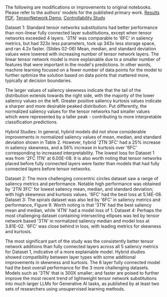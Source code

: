 The following are modifications or improvements to original notebooks. Please refer to the authors' models for the published primary work. [Results PDF](https://drive.google.com/file/d/1GfCY0MbQl72gwRCz4d33jXkY3czvvyv7/view?usp=sharing), [TensorNetwork Demo](https://github.com/google/TensorNetwork/blob/master/colabs/Tensor_Networks_in_Neural_Networks.ipynb), [Controllability Study](https://github.com/kevinkawchak/Medical-Quantum-Machine-Learning/tree/main/Code/Tensor%20Network%20vs%20FC%20Controllability)

Dataset 1: Standard tensor networks substitutions had better performance than non-linear fully connected layer substitutions, except when tensor networks exceeded 4 layers. '3TN' was comparable to '6FC' in saliency metrics, but had 323x less parameters, took up 343x less storage space, and ran 4.2x faster. (Slides 02-06) Mean, median, and standard deviation values were lowered with increasing number of tensor network layers. The linear tensor network model is more explainable due to a smaller number of features that were important in the model's predictions. In other words, machine learning focused on a fewer number of data points for the model to further optimize the solution based on data points that mattered more, typically at decision boundaries.

The larger values of saliency skewness indicate that the tail of the distribution extends towards the right side, with the majority of the lower saliency values on the left. Greater positive saliency kurtosis values indicate a sharper and more desirable peaked distribution. Put differently, the normalized saliency values for the tensor networks had smaller values which were represented by a taller peak - contributing to more interpretable classification predictions.

Hybrid Studies: In general, hybrid models did not show considerable improvements in normalized saliency values of mean, median, and standard deviation shown in Table 2. However, hybrid '2TN 3FC' had a 25% increase in saliency skewness, and a 56% increase in kurtosis over '6FC' corresponding to increased interpretability. The lowest loss for Dataset 1 was from '2FC 1TN' at 6.00E-08. It is also worth noting that tensor networks placed before fully connected layers were faster than models that had fully connected layers before tensor networks. 

Dataset 2: The more challenging concentric circles dataset saw a range of saliency metrics and performance. Notable high performance was obtained by '2TN 3FC' for lowest saliency mean, median, and standard deviation; with high skewness and kurtosis values. '6FC' had the best loss at 5.14E-08.
Dataset 3: The spirals dataset was also led by '6FC' in saliency metrics and performance, Figure 9. Worth noting is that '3TN' had the best saliency mean and median, while '4TN' had a model loss of 1.
Dataset 4: Perhaps the most challenging dataset containing intersecting ellipses was led by tensor network based '3TN' in normalized saliency median and model loss at 3.81E-02. '6FC' was close behind in loss, with leading metrics for skewness and kurtosis.

The most significant part of the study was the consistently better tensor network additions than fully connected layers across all 5 saliency metrics for Dataset 1, indicative of a more explainable model. Hybrid studies showed compatibility between layer types with some additional improvements in skewness and kurtosis. The 6 layer fully connected model had the best overall performance for the 3 more challenging datasets. Models such as '3TN' that is 300X smaller; and faster are poised to further improve the most recent trend of lightweight tensor network substitutions into much larger LLMs for Generative AI tasks, as published by at least two sets of researchers using unsupervised learning methods.    
